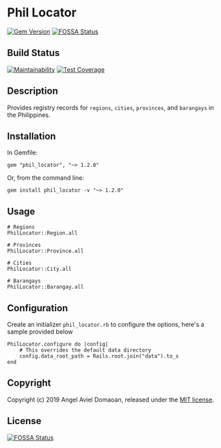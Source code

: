 # Phil Locator

[![Gem Version](https://badge.fury.io/rb/phil_locator.svg)](https://badge.fury.io/rb/phil_locator)
[![FOSSA Status](https://app.fossa.com/api/projects/git%2Bgithub.com%2FtenshiAMD%2Fphil_locator.svg?type=shield)](https://app.fossa.com/projects/git%2Bgithub.com%2FtenshiAMD%2Fphil_locator?ref=badge_shield)

## Build Status
[![Maintainability](https://api.codeclimate.com/v1/badges/9cc2694e0d4b21080edc/maintainability)](https://codeclimate.com/github/tenshiAMD/phil_locator/maintainability)
[![Test Coverage](https://api.codeclimate.com/v1/badges/9cc2694e0d4b21080edc/test_coverage)](https://codeclimate.com/github/tenshiAMD/phil_locator/test_coverage)

## Description
Provides registry records for `regions`, `cities`, `provinces`, and `barangays` in the Philippines.

## Installation

In Gemfile:
```
gem "phil_locator", "~> 1.2.0"
```

Or, from the command line:
```
gem install phil_locator -v "~> 1.2.0"
```
    
## Usage

```
# Regions
PhilLocator::Region.all

# Provinces
PhilLocator::Province.all

# Cities
PhilLocator::City.all

# Barangays
PhilLocator::Barangay.all
```

## Configuration

Create an initializer `phil_locator.rb` to configure the options, here's a sample provided below

```
PhilLocator.configure do |config|
    # This overrides the default data directory
    config.data_root_path = Rails.root.join("data").to_s
end
```

## Copyright

Copyright (c) 2019 Angel Aviel Domaoan, released under the [MIT license](/LICENSE).


## License
[![FOSSA Status](https://app.fossa.com/api/projects/git%2Bgithub.com%2FtenshiAMD%2Fphil_locator.svg?type=large)](https://app.fossa.com/projects/git%2Bgithub.com%2FtenshiAMD%2Fphil_locator?ref=badge_large)
